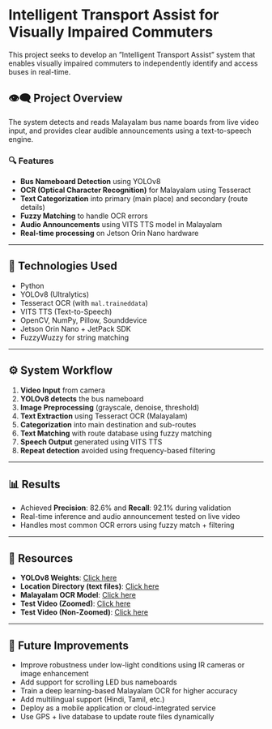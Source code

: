 # Intelligent Transport Assist for Visually Impaired Commuters

This project seeks to develop an ”Intelligent Transport Assist” system that enables visually impaired commuters to independently identify and access buses in real-time.

## 👁️‍🗨️ Project Overview

The system detects and reads Malayalam bus name boards from live video input, and provides clear audible announcements using a text-to-speech engine.

### 🔍 Features
- **Bus Nameboard Detection** using YOLOv8
- **OCR (Optical Character Recognition)** for Malayalam using Tesseract
- **Text Categorization** into primary (main place) and secondary (route details)
- **Fuzzy Matching** to handle OCR errors
- **Audio Announcements** using VITS TTS model in Malayalam
- **Real-time processing** on Jetson Orin Nano hardware

---

## 🧠 Technologies Used
- Python
- YOLOv8 (Ultralytics)
- Tesseract OCR (with `mal.traineddata`)
- VITS TTS (Text-to-Speech)
- OpenCV, NumPy, Pillow, Sounddevice
- Jetson Orin Nano + JetPack SDK
- FuzzyWuzzy for string matching

---

## ⚙️ System Workflow
1. **Video Input** from camera
2. **YOLOv8 detects** the bus nameboard
3. **Image Preprocessing** (grayscale, denoise, threshold)
4. **Text Extraction** using Tesseract OCR (Malayalam)
5. **Categorization** into main destination and sub-routes
6. **Text Matching** with route database using fuzzy matching
7. **Speech Output** generated using VITS TTS
8. **Repeat detection** avoided using frequency-based filtering

---

## 📊 Results
- Achieved **Precision**: 82.6% and **Recall**: 92.1% during validation
- Real-time inference and audio announcement tested on live video
- Handles most common OCR errors using fuzzy match + filtering

---

## 🔗 Resources

- **YOLOv8 Weights**: [Click here](https://drive.google.com/drive/folders/1ncUbd2AaAfa111S2aGlBSKzdvnSr3SWk?usp=sharing)
- **Location Directory (text files)**: [Click here](https://drive.google.com/drive/folders/1-G078eFwcFvi8ET-vwtu-xX6h12eEQMl?usp=sharing)
- **Malayalam OCR Model**: [Click here](https://drive.google.com/drive/folders/1RkUU2PwVr7yU9cwRWfyWQI0_9ijmvYH6?usp=sharing)
- **Test Video (Zoomed)**: [Click here](https://drive.google.com/drive/folders/1Jda5ANy8cwcdVvzQRpAfg1MN6D30m7dK?usp=sharing)
- **Test Video (Non-Zoomed)**: [Click here](https://drive.google.com/drive/folders/19qvpAa2J7ptpSXs-M_Hqjuzuj2FcNpdE?usp=sharing)

---

## 🚀 Future Improvements
- Improve robustness under low-light conditions using IR cameras or image enhancement
- Add support for scrolling LED bus nameboards
- Train a deep learning-based Malayalam OCR for higher accuracy
- Add multilingual support (Hindi, Tamil, etc.)
- Deploy as a mobile application or cloud-integrated service
- Use GPS + live database to update route files dynamically

